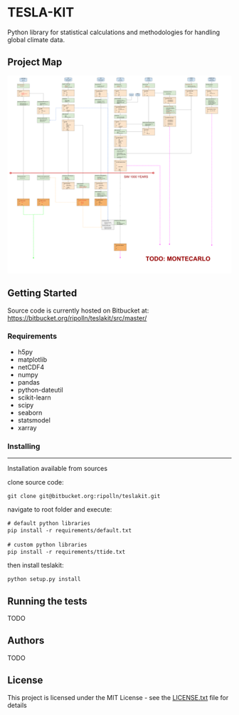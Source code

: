 # TESLA-KIT 

Python library for statistical calculations and methodologies for handling global climate data.

## Project Map

![picture](img/map.png)

## Getting Started

Source code is currently hosted on Bitbucket at: https://bitbucket.org/ripolln/teslakit/src/master/

### Requirements

* h5py
* matplotlib
* netCDF4
* numpy
* pandas
* python-dateutil
* scikit-learn
* scipy
* seaborn
* statsmodel
* xarray

### Installing
- - -

Installation available from sources

clone source code:

```
git clone git@bitbucket.org:ripolln/teslakit.git
```

navigate to root folder and execute:

```
# default python libraries 
pip install -r requirements/default.txt

# custom python libraries 
pip install -r requirements/ttide.txt
```

then install teslakit:

```
python setup.py install
```

## Running the tests 

TODO

## Authors

TODO

## License

This project is licensed under the MIT License - see the [LICENSE.txt](LICENSE.txt) file for details




